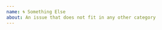 ```yaml
---
name: 🌀 Something Else
about: An issue that does not fit in any other category
---
```


<!--
Fuyu projects utilize a freeform issue template, so contributors should read these brief instructions before submitting an issue.

Before opening a new issue, check for existing similar issues and contribute to them instead.

Consider whether a bug report or a feature request is better for this issue.

Do not use issues for questions or support; instead, use GitHub Discussions at https://github.com/orgs/fuyulang/discussions.
-->
